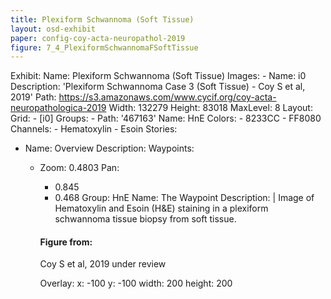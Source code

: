 ```yaml
---
title: Plexiform Schwannoma (Soft Tissue)
layout: osd-exhibit
paper: config-coy-acta-neuropathol-2019
figure: 7_4_PlexiformSchwannomaFSoftTissue
---
```

Exhibit:
  Name: Plexiform Schwannoma (Soft Tissue)
  Images:
    - Name: i0
      Description: 'Plexiform Schwannoma Case 3 (Soft Tissue) - Coy S et al, 2019'
      Path: https://s3.amazonaws.com/www.cycif.org/coy-acta-neuropathologica-2019
      Width: 132279
      Height: 83018
      MaxLevel: 8
  Layout:
    Grid:
      - [i0]
  Groups:
    - Path: '467163'
      Name: HnE
      Colors:
        - 8233CC 
        - FF8080
      Channels:
        - Hematoxylin
        - Esoin
  Stories:
  - Name: Overview
    Description: 
    Waypoints:
    - Zoom: 0.4803
      Pan:
        - 0.845
        - 0.468
      Group: HnE
      Name: The Waypoint
      Description: |
        Image of Hematoxylin and Esoin (H&E) staining in a plexiform schwannoma tissue biopsy from soft tissue.

        #### Figure from:

        Coy S et al, 2019 under review 

      Overlay:
        x: -100
        y: -100
        width: 200
        height: 200